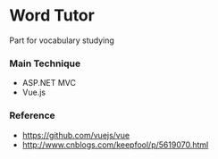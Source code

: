 ﻿# Word Tutor
Part for vocabulary studying


### Main Technique

- ASP.NET MVC
- Vue.js


### Reference

- https://github.com/vuejs/vue
- http://www.cnblogs.com/keepfool/p/5619070.html
